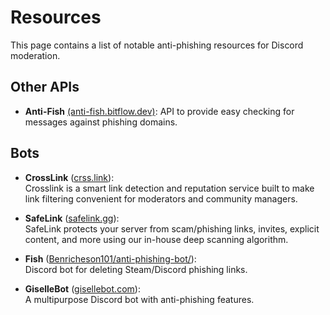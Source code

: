 # Resources

This page contains a list of notable anti-phishing resources for Discord moderation.


## Other APIs

- **Anti-Fish** [(anti-fish.bitflow.dev)](https://anti-fish.bitflow.dev): API to provide easy checking for messages against phishing domains.


## Bots

- **CrossLink** ([crss.link](https://crss.link)): <br>
  Crosslink is a smart link detection and reputation service built to make link filtering convenient for moderators and community managers.

- **SafeLink** ([safelink.gg](https://safelink.gg/)): <br>
  SafeLink protects your server from scam/phishing links, invites, explicit content, and more using our in-house deep scanning algorithm.

- **Fish** ([Benricheson101/anti-phishing-bot/](https://github.com/Benricheson101/anti-phishing-bot/)): <br>
  Discord bot for deleting Steam/Discord phishing links.

- **GiselleBot** ([gisellebot.com](https://gisellebot.com/)): <br>
  A multipurpose Discord bot with anti-phishing features.
